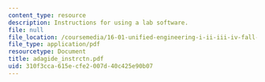 ```yaml
---
content_type: resource
description: Instructions for using a lab software.
file: null
file_location: /coursemedia/16-01-unified-engineering-i-ii-iii-iv-fall-2005-spring-2006/310f3cca615ecfe2007d40c425e90b07_adagide_instrctn.pdf
file_type: application/pdf
resourcetype: Document
title: adagide_instrctn.pdf
uid: 310f3cca-615e-cfe2-007d-40c425e90b07
---
```

